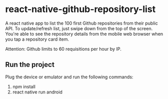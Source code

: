 # react-native-github-repository-list
A react native app to list the 100 first Github repositories from their public API. To update/refresh list, just swipe down from the top of the screen. You're able to see the repository details from the mobile web browser when you tap a repository card item.

Attention: Github limits to 60 requisitions per hour by IP.

## Run the project
Plug the device or emulator and run the following commands:
1. npm install
2. react native run android
